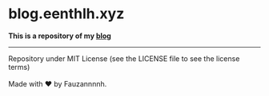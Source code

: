 # blog.eenthlh.xyz

**This is a repository of my [blog](https://blog.eenthlh.xyz)**

<hr>
Repository under MIT License (see the LICENSE file to see the license terms)
<br><br>
Made with ♥️ by Fauzannnnh.

